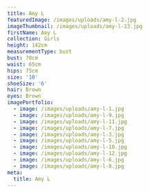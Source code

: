 ```yaml
---
title: Amy L
featuredImage: /images/uploads/amy-l-2.jpg
imageThumbnail: /images/uploads/amy-l-13.jpg
firstName: Amy L
collection: Girls
height: 142cm
measurementType: bust
bust: 70cm
waist: 65cm
hips: 75cm
size: '10'
shoeSize: '6'
hair: Brown
eyes: Brown
imagePortfolio:
  - image: /images/uploads/amy-l-1.jpg
  - image: /images/uploads/amy-l-9.jpg
  - image: /images/uploads/amy-l-11.jpg
  - image: /images/uploads/amy-l-7.jpg
  - image: /images/uploads/amy-l-3.jpg
  - image: /images/uploads/amy-l-5.jpg
  - image: /images/uploads/amy-l-10.jpg
  - image: /images/uploads/amy-l-12.jpg
  - image: /images/uploads/amy-l-6.jpg
  - image: /images/uploads/amy-l-8.jpg
meta:
  title: Amy L
---
```


